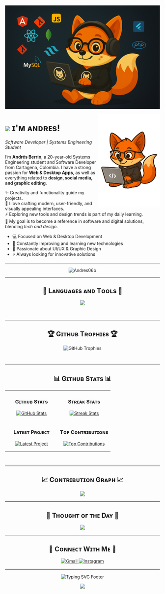 <!-- Banner -->
![Andres06b Banner Image](https://github.com/Andres06B/Img-repo/blob/main/eae62235-f09f-4aa4-8c02-20f5b331dcb4.png)

<!-- Night Owl image -->
<div>
  <img align="right" width="40%" src="https://github.com/Andres06B/Img-repo/blob/main/9522f5da-0496-407c-afc4-602eed5bec1b.png?raw=true">
</div>

<!-- Header Name -->
# <img src="https://emojis.slackmojis.com/emojis/images/1531849430/4246/blob-sunglasses.gif?1531849430" width="30"/> ɪ'ᴍ ᴀɴᴅʀᴇs!  
*Software Developer | Systems Engineering Student*
<br /> 

<!-- Intro -->               
<p align="left">
I’m <strong>Andrés Berrio</strong>, a 20-year-old Systems Engineering student and Software Developer from Cartagena, Colombia.  
I have a strong passion for <b>Web & Desktop Apps</b>, as well as everything related to <b>design, social media, and graphic editing</b>.  

✨ Creativity and functionality guide my projects.  
🎨 I love crafting modern, user-friendly, and visually appealing interfaces.  
⚡ Exploring new tools and design trends is part of my daily learning.  
🚀 My goal is to become a reference in software and digital solutions, blending <i>tech and design</i>.  
</p>

- 💻 Focused on Web & Desktop Development  
- 🌱 Constantly improving and learning new technologies  
- 🎨 Passionate about UI/UX & Graphic Design  
- ⚡ Always looking for innovative solutions  

---

<!-- Profile Count Badge -->
<p align="center">
  <img src="https://komarev.com/ghpvc/?username=Andres06b&label=Profile%20views&color=00c8ff&style=for-the-badge&logo=star" alt="Andres06b" />
</p>

---

<!-- Languages and Tools Section -->       
<h2 align="center">🚀 Lᴀɴɢᴜᴀɢᴇs ᴀɴᴅ Tᴏᴏʟs 🚀</h2> 
<p align="center">
<img width="500px"  src="https://skillicons.dev/icons?i=html,css,js,ts,angular,bootstrap,nodejs,mongodb,mysql,java,python,git,github,postman,canva,powerbi,vscode,linux&perline=10"  />
</p>
<br />

---

<!-- Trophies Section -->   
<h2 align="center">🏆 Gɪᴛʜᴜʙ Tʀᴏᴘʜɪᴇs 🏆</h2>
<p align="center">
  <img src="https://github-profile-trophy.vercel.app/?username=Andres06b&row=2&column=6&margin-w=20&margin-h=20&theme=radical" alt="GitHub Trophies">
</p>
<br />

---

<!-- Github stats Table --> 
<h2 align="center">📊 Gɪᴛʜᴜʙ Sᴛᴀᴛs 📊</h2>

<table width="100%">
  <tr>
    <td width="50%">
      <h3 align="center"><strong>Gɪᴛʜᴜʙ Sᴛᴀᴛs</strong></h3>
      <p align="center">
        <a href="https://github.com/Andres06b">
          <img align="center" src="https://github-readme-stats.vercel.app/api?username=Andres06b&count_private=true&show_icons=true&theme=nightowl" alt="GitHub Stats" />
        </a>
      </p>
    </td>
    <td width="50%">
      <h3 align="center"><strong>Sᴛʀᴇᴀᴋ Sᴛᴀᴛs</strong></h3>
      <p align="center">
        <a href="https://github.com/Andres06b">
          <img align="center" src="https://streak-stats.demolab.com?user=Andres06b&theme=nightowl" alt="Streak Stats" />
        </a>
      </p>
    </td>
  </tr>
  <tr>
    <td width="50%">
      <h3 align="center"><strong>Lᴀᴛᴇsᴛ Pʀᴏᴊᴇᴄᴛ</strong></h3>
      <p align="center">
        <a href="https://github.com/Andres06b/BlocPersonal">
          <img align="center" width="470" src="https://github-readme-stats.vercel.app/api/pin/?username=Andres06b&repo=BlocPersonal&theme=nightowl&show_owner=true" alt="Latest Project" />
        </a>
      </p>
    </td>
    <td width="50%">
      <h3 align="center"><strong>Tᴏᴘ Cᴏɴᴛʀɪʙᴜᴛɪᴏɴs</strong></h3>
      <p align="center">
        <a href="https://github.com/Andres06b">
          <img align="center" src="https://github-contributor-stats.vercel.app/api?username=Andres06b&limit=3&theme=nightowl&show_owner=true&combine_all_yearly_contributions=true" alt="Top Contributions" />
        </a>
      </p>
    </td>
  </tr>
</table>
<br />

---

<!-- Contribution Graph -->
<h2 align="center">📈 Cᴏɴᴛʀɪʙᴜᴛɪᴏɴ Gʀᴀᴘʜ 📈</h2>
<div align="center">
    <img src="https://github-readme-activity-graph.vercel.app/graph?username=Andres06b&bg_color=011627&color=79d3c3&line=c792ea&point=ffeb95&area=true&hide_border=false" border-radius="15">
</div>

---

<!-- Dynamic Quote -->
<h2 align="center">🌟 Tʜᴏᴜɢʜᴛ ᴏғ ᴛʜᴇ Dᴀʏ 🌟</h2>
<p align="center">
    <img src="https://quotes-github-readme.vercel.app/api?type=horizontal&theme=radical">
</p>

---

<!-- Contact Section --> 
<h2 align="center">🤝 Cᴏɴɴᴇᴄᴛ Wɪᴛʜ Mᴇ 🤝</h2>
<div align="center">
  
<a href="mailto:andresfberrio06@gmail.com" target="_blank">
<img src="https://img.shields.io/badge/Gmail-D14836?style=for-the-badge&logo=gmail&logoColor=white" alt="Gmail" style="margin-bottom: 5px;" />
</a>

<a href="https://www.instagram.com/af06_berrio" target="_blank">
<img src="https://img.shields.io/badge/Instagram-E4405F?style=for-the-badge&logo=instagram&logoColor=white" alt="Instagram" style="margin-bottom: 5px;" />
</a>

</div>

---

<!-- Footer --> 
<p align="center">
  <img src="https://readme-typing-svg.demolab.com?font=Fira+Code&weight=600&size=22&duration=4000&pause=1000&color=00C8FF&center=true&vCenter=true&width=500&lines=Thanks+for+visiting!+✨;Keep+coding+and+creating+🚀;Let's+build+something+amazing!+🔥" alt="Typing SVG Footer" />
</p>

<p align="center">
  <img src="https://capsule-render.vercel.app/api?type=waving&color=0:00C8FF,100:8A2BE2&height=100&section=footer&animation=twinkling&fontAlignY=40"/>
</p>
